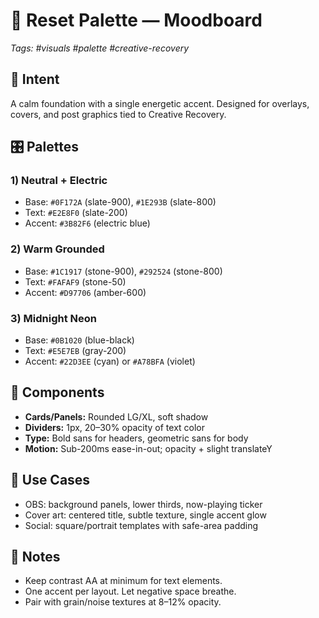 # 🎨 Reset Palette — Moodboard
*Tags: #visuals #palette #creative-recovery*

## 🎯 Intent
A calm foundation with a single energetic accent. Designed for overlays, covers, and post graphics tied to Creative Recovery.

## 🎛️ Palettes

### 1) Neutral + Electric
- Base: `#0F172A` (slate-900), `#1E293B` (slate-800)
- Text: `#E2E8F0` (slate-200)
- Accent: `#3B82F6` (electric blue)

### 2) Warm Grounded
- Base: `#1C1917` (stone-900), `#292524` (stone-800)
- Text: `#FAFAF9` (stone-50)
- Accent: `#D97706` (amber-600)

### 3) Midnight Neon
- Base: `#0B1020` (blue-black)
- Text: `#E5E7EB` (gray-200)
- Accent: `#22D3EE` (cyan) or `#A78BFA` (violet)

## 🧱 Components
- **Cards/Panels:** Rounded LG/XL, soft shadow
- **Dividers:** 1px, 20–30% opacity of text color
- **Type:** Bold sans for headers, geometric sans for body
- **Motion:** Sub-200ms ease-in-out; opacity + slight translateY

## 🔌 Use Cases
- OBS: background panels, lower thirds, now-playing ticker
- Cover art: centered title, subtle texture, single accent glow
- Social: square/portrait templates with safe-area padding

## 📓 Notes
- Keep contrast AA at minimum for text elements.
- One accent per layout. Let negative space breathe.
- Pair with grain/noise textures at 8–12% opacity.
